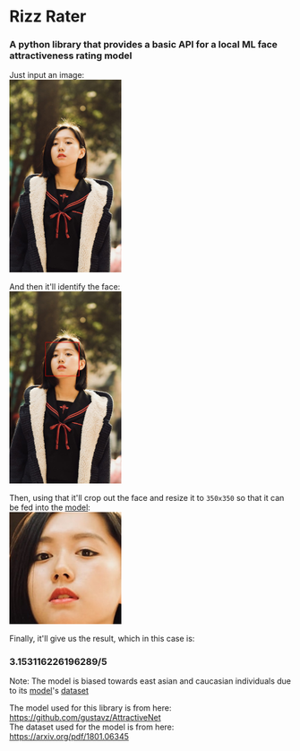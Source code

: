 # Rizz Rater
### A python library that provides a basic API for a local ML face attractiveness rating model 

Just input an image: <br/>
<img src="b.jpg" width="200" />

And then it'll identify the face: <br/>
<img src="detected.jpg" width="200" />

Then, using that it'll crop out the face and resize it to `350x350` so that it can be fed into the [model](https://github.com/gustavz/AttractiveNet): <br/>
<img src="face.jpg" width="200" />

Finally, it'll give us the result, which in this case is:
### 3.153116226196289/5
Note: The model is biased towards east asian and caucasian individuals due to its [model](https://github.com/gustavz/AttractiveNet)'s [dataset](https://arxiv.org/pdf/1801.06345)

The model used for this library is from here: https://github.com/gustavz/AttractiveNet <br/>
The dataset used for the model is from here: https://arxiv.org/pdf/1801.06345 <br/>
